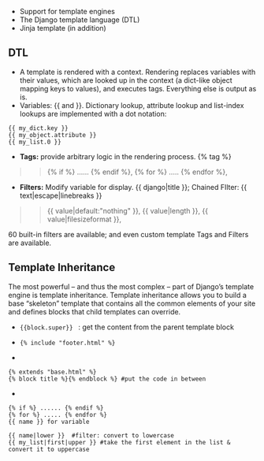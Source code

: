 * Support for template engines
* The Django template language (DTL)
* Jinja template (in addition)

DTL
----
* A template is rendered with a context. Rendering replaces variables with their values, which are looked up in the context (a dict-like object mapping keys to values), and executes tags. Everything else is output as is.
* Variables: {{ and }}. Dictionary lookup, attribute lookup and list-index lookups are implemented with a dot notation:
```
{{ my_dict.key }}
{{ my_object.attribute }}
{{ my_list.0 }}
```
* **Tags:** provide arbitrary logic in the rendering process. {% tag %}
>> {% if %} ...... {% endif %},
>> {% for %} ..... {% endfor %},
* **Filters:** Modify variable for display. {{ django|title }}; Chained FIlter: {{ text|escape|linebreaks }} 
>> {{ value|default:"nothing" }},
>> {{ value|length }},
>> {{ value|filesizeformat }},

60 built-in filters are available; and even custom template Tags and Filters are available.

Template Inheritance
--------------------
The most powerful – and thus the most complex – part of Django’s template engine is template inheritance. Template inheritance allows you to build a base “skeleton” template that contains all the common elements of your site and defines blocks that child templates can override.
* ```{{block.super}} ``` :  get the content from the parent template block
* ```{% include "footer.html" %}``` 

* 
```
{% extends "base.html" %} 
{% block title %}{% endblock %} #put the code in between
```

* 
```
{% if %} ...... {% endif %}
{% for %} ..... {% endfor %}
{{ name }} for variable

{{ name|lower }}  #filter: convert to lowercase
{{ my_list|first|upper }} #take the first element in the list & convert it to uppercase
```

